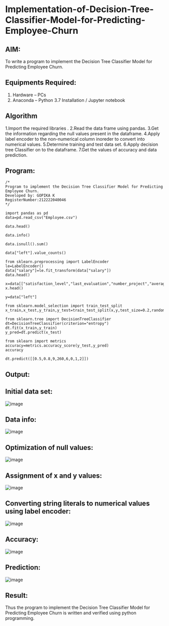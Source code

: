 # Implementation-of-Decision-Tree-Classifier-Model-for-Predicting-Employee-Churn

## AIM:
To write a program to implement the Decision Tree Classifier Model for Predicting Employee Churn.

## Equipments Required:
1. Hardware – PCs
2. Anaconda – Python 3.7 Installation / Jupyter notebook

## Algorithm
1.Import the required libraries .
2.Read the data frame using pandas.
3.Get the information regarding the null values present in the dataframe.
4.Apply label encoder to the non-numerical column inoreder to convert into numerical values.
5.Determine training and test data set.
6.Apply decision tree Classifier on to the dataframe.
7.Get the values of accuracy and data prediction. 
 

## Program:
```
/*
Program to implement the Decision Tree Classifier Model for Predicting Employee Churn.
Developed by: GOPIKA K
RegisterNumber:212222040046  
*/
```
```
import pandas as pd
data=pd.read_csv("Employee.csv")

data.head()

data.info()

data.isnull().sum()

data["left"].value_counts()

from sklearn.preprocessing import LabelEncoder
le=LabelEncoder()
data["salary"]=le.fit_transform(data["salary"])
data.head()

x=data[["satisfaction_level","last_evaluation","number_project","average_montly_hours","time_spend_company","Work_accident","promotion_last_5years","salary"]]
x.head()

y=data["left"]

from sklearn.model_selection import train_test_split
x_train,x_test,y_train,y_test=train_test_split(x,y,test_size=0.2,random_state=100)

from sklearn.tree import DecisionTreeClassifier
dt=DecisionTreeClassifier(criterion="entropy")
dt.fit(x_train,y_train)
y_pred=dt.predict(x_test)

from sklearn import metrics
accuracy=metrics.accuracy_score(y_test,y_pred)
accuracy

dt.predict([[0.5,0.8,9,260,6,0,1,2]])
```

## Output:
## Initial data set:
![image](https://github.com/user-attachments/assets/bcc220fa-54ed-438c-8d20-95e8821e058e)

## Data info:
![image](https://github.com/user-attachments/assets/fd082f67-66b9-4c8a-9929-67485fb9668c)

## Optimization of null values:
![image](https://github.com/user-attachments/assets/c12796da-83fb-41f1-80b2-82c503479550)

## Assignment of x and y values:
![image](https://github.com/user-attachments/assets/1e3fd4f1-935c-4748-85e0-e90d660e735f)

## Converting string literals to numerical values using label encoder:
![image](https://github.com/user-attachments/assets/62c12c26-09bd-4eac-b55d-dd1498e38b06)

## Accuracy:
![image](https://github.com/user-attachments/assets/92d68082-3077-41c8-9b04-44e17943e27e)

## Prediction:
![image](https://github.com/user-attachments/assets/b3273c75-2332-4f89-bde6-357ba131e20d)

## Result:
Thus the program to implement the  Decision Tree Classifier Model for Predicting Employee Churn is written and verified using python programming.
